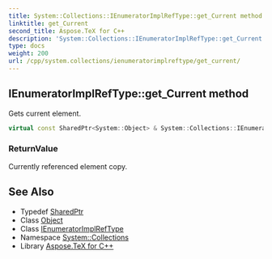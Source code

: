 ```yaml
---
title: System::Collections::IEnumeratorImplRefType::get_Current method
linktitle: get_Current
second_title: Aspose.TeX for C++
description: 'System::Collections::IEnumeratorImplRefType::get_Current method. Gets current element in C++.'
type: docs
weight: 200
url: /cpp/system.collections/ienumeratorimplreftype/get_current/
---
```

## IEnumeratorImplRefType::get_Current method


Gets current element.

```cpp
virtual const SharedPtr<System::Object> & System::Collections::IEnumeratorImplRefType<T>::get_Current() const override
```


### ReturnValue

Currently referenced element copy.

## See Also

* Typedef [SharedPtr](../../../system/sharedptr/)
* Class [Object](../../../system/object/)
* Class [IEnumeratorImplRefType](../)
* Namespace [System::Collections](../../)
* Library [Aspose.TeX for C++](../../../)
